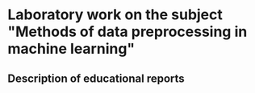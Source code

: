 # Laboratory work on the subject "Methods of data preprocessing in machine learning"

## Description of educational reports
